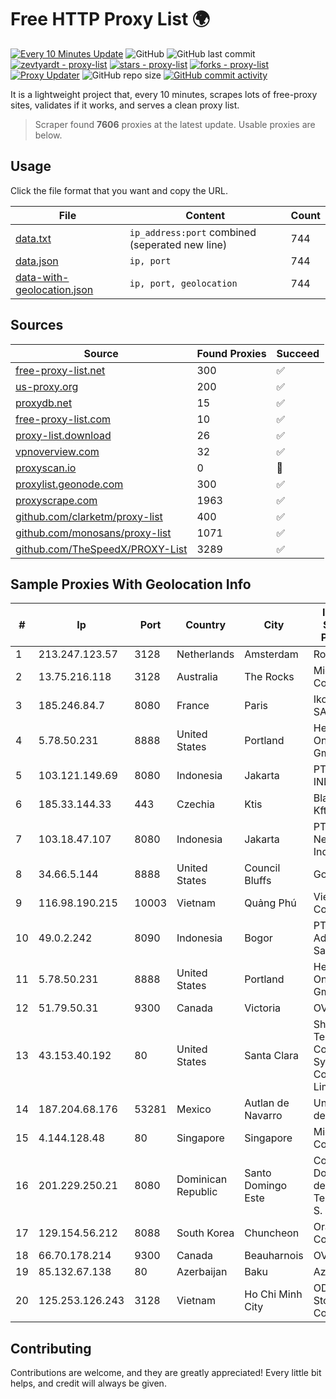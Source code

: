 
# Free HTTP Proxy List 🌍

[![Every 10 Minutes Update](https://github.com/mertguvencli/http-proxy-list/actions/workflows/main.yml/badge.svg?branch=main)](https://github.com/mertguvencli/http-proxy-list/actions/workflows/main.yml)
![GitHub](https://img.shields.io/github/license/mertguvencli/http-proxy-list)
![GitHub last commit](https://img.shields.io/github/last-commit/mertguvencli/http-proxy-list)
[![zevtyardt - proxy-list](https://img.shields.io/static/v1?label=zevtyardt&message=proxy-list&color=blue&logo=github)](https://github.com/zevtyardt/proxy-list "Go to GitHub repo")
[![stars - proxy-list](https://img.shields.io/github/stars/zevtyardt/proxy-list?style=social)](https://github.com/zevtyardt/proxy-list)
[![forks - proxy-list](https://img.shields.io/github/forks/zevtyardt/proxy-list?style=social)](https://github.com/zevtyardt/proxy-list)
[![Proxy Updater](https://github.com/zevtyardt/proxy-list/workflows/Proxy%20Updater/badge.svg)](https://github.com/zevtyardt/proxy-list/actions?query=workflow:"Proxy+Updater")
![GitHub repo size](https://img.shields.io/github/repo-size/zevtyardt/proxy-list)
[![GitHub commit activity](https://img.shields.io/github/commit-activity/m/zevtyardt/proxy-list?logo=commits)](https://github.com/zevtyardt/proxy-list/commits/main)

It is a lightweight project that, every 10 minutes, scrapes lots of free-proxy sites, validates if it works, and serves a clean proxy list.

> Scraper found **7606** proxies at the latest update. Usable proxies are below.

## Usage

Click the file format that you want and copy the URL.

|File|Content|Count|
|----|-------|-----|
|[data.txt](https://raw.githubusercontent.com/mertguvencli/http-proxy-list/main/proxy-list/data.txt)|`ip_address:port` combined (seperated new line)|744|
|[data.json](https://raw.githubusercontent.com/mertguvencli/http-proxy-list/main/proxy-list/data.json)|`ip, port`|744|
|[data-with-geolocation.json](https://raw.githubusercontent.com/mertguvencli/http-proxy-list/main/proxy-list/data-with-geolocation.json)|`ip, port, geolocation`|744|

## Sources

|Source|Found Proxies|Succeed|
|------|-------------|-------|
|[free-proxy-list.net](https://free-proxy-list.net)|300|✅|
|[us-proxy.org](https://www.us-proxy.org)|200|✅|
|[proxydb.net](http://proxydb.net)|15|✅|
|[free-proxy-list.com](https://free-proxy-list.com/?page=&port=&type%5B%5D=http&type%5B%5D=https&up_time=0&search=Search)|10|✅|
|[proxy-list.download](https://www.proxy-list.download/HTTP)|26|✅|
|[vpnoverview.com](https://vpnoverview.com/privacy/anonymous-browsing/free-proxy-servers)|32|✅|
|[proxyscan.io](https://www.proxyscan.io)|0|🚫|
|[proxylist.geonode.com](https://proxylist.geonode.com/api/proxy-list?limit=300&page=1&sort_by=lastChecked&sort_type=desc&protocols=http,https)|300|✅|
|[proxyscrape.com](https://api.proxyscrape.com/v2/?request=displayproxies&protocol=http&timeout=10000&country=all&ssl=all&anonymity=all)|1963|✅|
|[github.com/clarketm/proxy-list](https://raw.githubusercontent.com/clarketm/proxy-list/master/proxy-list-raw.txt)|400|✅|
|[github.com/monosans/proxy-list](https://raw.githubusercontent.com/monosans/proxy-list/main/proxies/http.txt)|1071|✅|
|[github.com/TheSpeedX/PROXY-List](https://raw.githubusercontent.com/TheSpeedX/PROXY-List/master/http.txt)|3289|✅|


## Sample Proxies With Geolocation Info

|#|Ip|Port|Country|City|Internet Service Provider|
|-|--|----|-------|----|-------------------------|
|1|213.247.123.57|3128|Netherlands|Amsterdam|Routit BV|
|2|13.75.216.118|3128|Australia|The Rocks|Microsoft Corporation|
|3|185.246.84.7|8080|France|Paris|Ikoula Net SAS|
|4|5.78.50.231|8888|United States|Portland|Hetzner Online GmbH|
|5|103.121.149.69|8080|Indonesia|Jakarta|PT EMERIO INDONESIA|
|6|185.33.144.33|443|Czechia|Ktis|BlazeArts Kft|
|7|103.18.47.107|8080|Indonesia|Jakarta|PT. Fiber Networks Indonesia|
|8|34.66.5.144|8888|United States|Council Bluffs|Google LLC|
|9|116.98.190.215|10003|Vietnam|Quảng Phú|Viettel Corporation|
|10|49.0.2.242|8090|Indonesia|Bogor|PT Usaha Adi Sanggoro|
|11|5.78.50.231|8888|United States|Portland|Hetzner Online GmbH|
|12|51.79.50.31|9300|Canada|Victoria|OVH SAS|
|13|43.153.40.192|80|United States|Santa Clara|Shenzhen Tencent Computer Systems Company Limited|
|14|187.204.68.176|53281|Mexico|Autlan de Navarro|Uninet S.A. de C.V.|
|15|4.144.128.48|80|Singapore|Singapore|Microsoft Corporation|
|16|201.229.250.21|8080|Dominican Republic|Santo Domingo Este|Compañía Dominicana de Teléfonos S. A.|
|17|129.154.56.212|8088|South Korea|Chuncheon|Oracle Corporation|
|18|66.70.178.214|9300|Canada|Beauharnois|OVH SAS|
|19|85.132.67.138|80|Azerbaijan|Baku|AzerSat|
|20|125.253.126.243|3128|Vietnam|Ho Chi Minh City|ODS Joint Stock Company|



## Contributing

Contributions are welcome, and they are greatly appreciated! Every
little bit helps, and credit will always be given.


